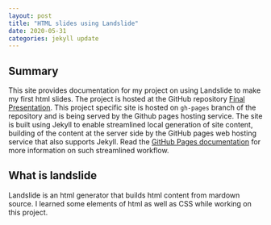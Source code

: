 ```yaml
---
layout: post
title: "HTML slides using Landslide"
date: 2020-05-31
categories: jekyll update
---
```


## Summary

This site provides documentation for my project on using Landslide to make my first html slides.
The project is hosted at the GitHub repository [Final Presentation](https://github.com/Baalkikhaal/FinalPresentation).
This project specific site is hosted on `gh-pages` branch of the repository and is being served by the Github pages hosting service.
The site is built using Jekyll to enable streamlined local generation of site content, building of the content at the server side by the GitHub pages web hosting service that also supports Jekyll.
Read the [GitHub Pages documentation](https://pages.github.com/) for more information on such streamlined workflow. 

## What is landslide

Landslide is an html generator that builds html content from mardown source.
I learned some elements of html as well as CSS while working on this project.
 

